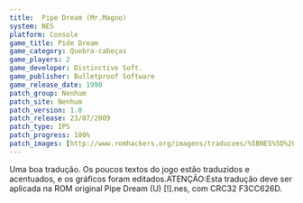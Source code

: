 ```yaml
---
title:  Pipe Dream (Mr.Magoo)
system: NES
platform: Console
game_title: Pide Dream
game_category: Quebra-cabeças
game_players: 2
game_developer: Distinctive Soft.
game_publisher: Bulletproof Software
game_release_date: 1990
patch_group: Nenhum
patch_site: Nenhum
patch_version: 1.0
patch_release: 23/07/2009
patch_type: IPS
patch_progress: 100%
patch_images: [http://www.romhackers.org/imagens/traducoes/%5BNES%5D%20Pipe%20Dream%20-%20Mr.Magoo%20-%201.png,http://www.romhackers.org/imagens/traducoes/%5BNES%5D%20Pipe%20Dream%20-%20Mr.Magoo%20-%202.png,http://www.romhackers.org/imagens/traducoes/%5BNES%5D%20Pipe%20Dream%20-%20Mr.Magoo%20-%203.png]
---
```

Uma boa tradução. Os poucos textos do jogo estão traduzidos e acentuados, e os gráficos foram editados.ATENÇÃO:Esta tradução deve ser aplicada na ROM original Pipe Dream (U) [!].nes, com CRC32 F3CC626D.